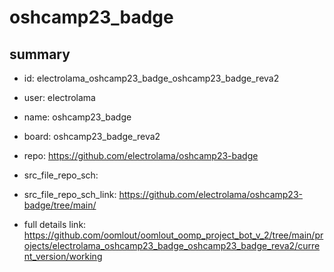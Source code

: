 # oshcamp23_badge
 
## summary 
* id: electrolama_oshcamp23_badge_oshcamp23_badge_reva2
* user: electrolama
* name: oshcamp23_badge
* board: oshcamp23_badge_reva2
* repo: https://github.com/electrolama/oshcamp23-badge



* src_file_repo_sch: 
* src_file_repo_sch_link: https://github.com/electrolama/oshcamp23-badge/tree/main/
* full details link: https://github.com/oomlout/oomlout_oomp_project_bot_v_2/tree/main/projects/electrolama_oshcamp23_badge_oshcamp23_badge_reva2/current_version/working  







